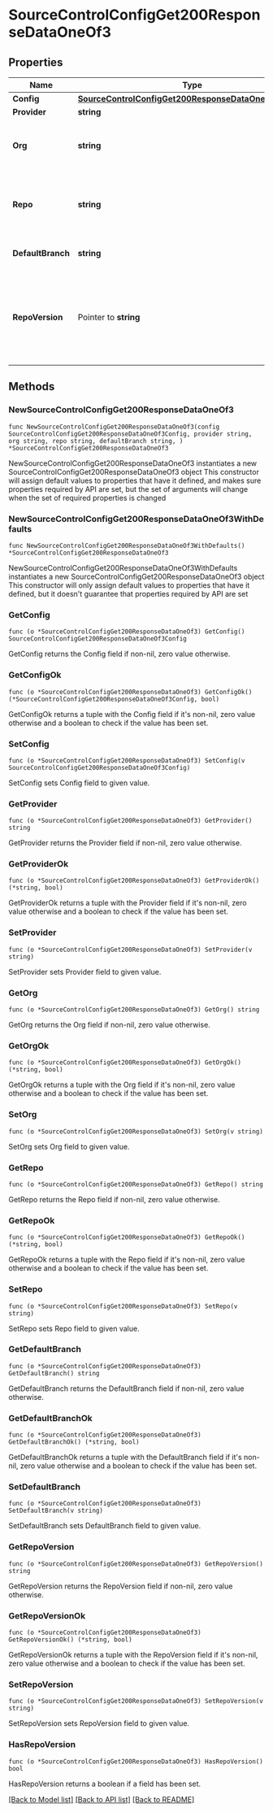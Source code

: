 # SourceControlConfigGet200ResponseDataOneOf3

## Properties

Name | Type | Description | Notes
------------ | ------------- | ------------- | -------------
**Config** | [**SourceControlConfigGet200ResponseDataOneOf3Config**](SourceControlConfigGet200ResponseDataOneOf3Config.md) |  | 
**Provider** | **string** |  | 
**Org** | **string** | The user or organization to which the repository belongs to. | 
**Repo** | **string** | The name of the repository you created to use with Retool. | 
**DefaultBranch** | **string** | The default branch, e.g., main. | 
**RepoVersion** | Pointer to **string** | Repositories using Toolscript are 2.0.0. Repositories using legacy YAML are 1.0.0. | [optional] 

## Methods

### NewSourceControlConfigGet200ResponseDataOneOf3

`func NewSourceControlConfigGet200ResponseDataOneOf3(config SourceControlConfigGet200ResponseDataOneOf3Config, provider string, org string, repo string, defaultBranch string, ) *SourceControlConfigGet200ResponseDataOneOf3`

NewSourceControlConfigGet200ResponseDataOneOf3 instantiates a new SourceControlConfigGet200ResponseDataOneOf3 object
This constructor will assign default values to properties that have it defined,
and makes sure properties required by API are set, but the set of arguments
will change when the set of required properties is changed

### NewSourceControlConfigGet200ResponseDataOneOf3WithDefaults

`func NewSourceControlConfigGet200ResponseDataOneOf3WithDefaults() *SourceControlConfigGet200ResponseDataOneOf3`

NewSourceControlConfigGet200ResponseDataOneOf3WithDefaults instantiates a new SourceControlConfigGet200ResponseDataOneOf3 object
This constructor will only assign default values to properties that have it defined,
but it doesn't guarantee that properties required by API are set

### GetConfig

`func (o *SourceControlConfigGet200ResponseDataOneOf3) GetConfig() SourceControlConfigGet200ResponseDataOneOf3Config`

GetConfig returns the Config field if non-nil, zero value otherwise.

### GetConfigOk

`func (o *SourceControlConfigGet200ResponseDataOneOf3) GetConfigOk() (*SourceControlConfigGet200ResponseDataOneOf3Config, bool)`

GetConfigOk returns a tuple with the Config field if it's non-nil, zero value otherwise
and a boolean to check if the value has been set.

### SetConfig

`func (o *SourceControlConfigGet200ResponseDataOneOf3) SetConfig(v SourceControlConfigGet200ResponseDataOneOf3Config)`

SetConfig sets Config field to given value.


### GetProvider

`func (o *SourceControlConfigGet200ResponseDataOneOf3) GetProvider() string`

GetProvider returns the Provider field if non-nil, zero value otherwise.

### GetProviderOk

`func (o *SourceControlConfigGet200ResponseDataOneOf3) GetProviderOk() (*string, bool)`

GetProviderOk returns a tuple with the Provider field if it's non-nil, zero value otherwise
and a boolean to check if the value has been set.

### SetProvider

`func (o *SourceControlConfigGet200ResponseDataOneOf3) SetProvider(v string)`

SetProvider sets Provider field to given value.


### GetOrg

`func (o *SourceControlConfigGet200ResponseDataOneOf3) GetOrg() string`

GetOrg returns the Org field if non-nil, zero value otherwise.

### GetOrgOk

`func (o *SourceControlConfigGet200ResponseDataOneOf3) GetOrgOk() (*string, bool)`

GetOrgOk returns a tuple with the Org field if it's non-nil, zero value otherwise
and a boolean to check if the value has been set.

### SetOrg

`func (o *SourceControlConfigGet200ResponseDataOneOf3) SetOrg(v string)`

SetOrg sets Org field to given value.


### GetRepo

`func (o *SourceControlConfigGet200ResponseDataOneOf3) GetRepo() string`

GetRepo returns the Repo field if non-nil, zero value otherwise.

### GetRepoOk

`func (o *SourceControlConfigGet200ResponseDataOneOf3) GetRepoOk() (*string, bool)`

GetRepoOk returns a tuple with the Repo field if it's non-nil, zero value otherwise
and a boolean to check if the value has been set.

### SetRepo

`func (o *SourceControlConfigGet200ResponseDataOneOf3) SetRepo(v string)`

SetRepo sets Repo field to given value.


### GetDefaultBranch

`func (o *SourceControlConfigGet200ResponseDataOneOf3) GetDefaultBranch() string`

GetDefaultBranch returns the DefaultBranch field if non-nil, zero value otherwise.

### GetDefaultBranchOk

`func (o *SourceControlConfigGet200ResponseDataOneOf3) GetDefaultBranchOk() (*string, bool)`

GetDefaultBranchOk returns a tuple with the DefaultBranch field if it's non-nil, zero value otherwise
and a boolean to check if the value has been set.

### SetDefaultBranch

`func (o *SourceControlConfigGet200ResponseDataOneOf3) SetDefaultBranch(v string)`

SetDefaultBranch sets DefaultBranch field to given value.


### GetRepoVersion

`func (o *SourceControlConfigGet200ResponseDataOneOf3) GetRepoVersion() string`

GetRepoVersion returns the RepoVersion field if non-nil, zero value otherwise.

### GetRepoVersionOk

`func (o *SourceControlConfigGet200ResponseDataOneOf3) GetRepoVersionOk() (*string, bool)`

GetRepoVersionOk returns a tuple with the RepoVersion field if it's non-nil, zero value otherwise
and a boolean to check if the value has been set.

### SetRepoVersion

`func (o *SourceControlConfigGet200ResponseDataOneOf3) SetRepoVersion(v string)`

SetRepoVersion sets RepoVersion field to given value.

### HasRepoVersion

`func (o *SourceControlConfigGet200ResponseDataOneOf3) HasRepoVersion() bool`

HasRepoVersion returns a boolean if a field has been set.


[[Back to Model list]](../README.md#documentation-for-models) [[Back to API list]](../README.md#documentation-for-api-endpoints) [[Back to README]](../README.md)


